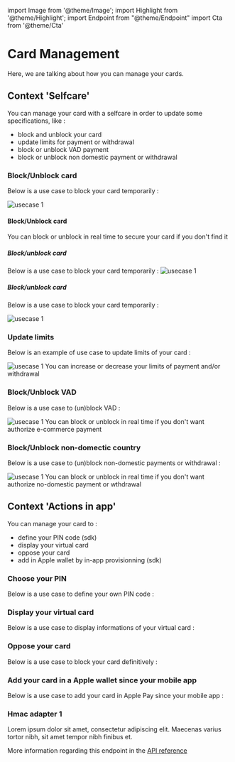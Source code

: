 import Image from '@theme/Image';
import Highlight from '@theme/Highlight';
import Endpoint from "@theme/Endpoint"
import Cta from '@theme/Cta'

# Card Management

Here, we are talking about how you can manage your cards.

## Context 'Selfcare'
You can manage your card with a selfcare in order to update some specifications, like : 
- block and unblock your card
- update limits for payment or withdrawal
- block or unblock VAD payment
- block or unblock non domestic payment or withdrawal

### Block/Unblock card
Below is a use case to block your card temporarily :

<Image src="docs/Card_Self_Verrou.png" alt="usecase 1"/>

#### Block/Unblock card

<Highlight>
You can block or unblock in real time to secure your card if you don't find it
</Highlight>

<Highlight type="tip">

##### Block/unblock card

Below is a use case to block your card temporarily :
<Image src="docs/Card_Self_Verrou.png" alt="usecase 1"/>
  
</Highlight>

<Highlight type="tip">

##### Block/unblock card

Below is a use case to block your card temporarily :
  
</Highlight>

<Image src="docs/Card_Self_Verrou.png" alt="usecase 1"/>

### Update limits
Below is an example of use case to update limits of your card :

<Image src="docs/Card_Self_UpdateLimits.png" alt="usecase 1"/>

<Highlight>
You can increase or decrease your limits of payment and/or withdrawal
</Highlight>

### Block/Unblock VAD
Below is a use case to (un)block VAD :

<Image src="docs/Card_Self_VAD.png" alt="usecase 1"/>

<Highlight>
You can block or unblock in real time if you don't want authorize e-commerce payment
</Highlight>

### Block/Unblock non-domectic country
Below is a use case to (un)block non-domestic payments or withdrawal :

<Image src="docs/Card_Self_ETR.png" alt="usecase 1"/>

<Highlight>
You can block or unblock in real time if you don't want authorize no-domestic payment or wthdrawal
</Highlight>

## Context 'Actions in app'
You can manage your card to : 
- define your PIN code (sdk)
- display your virtual card
- oppose your card 
- add in Apple wallet by in-app provisionning (sdk)

### Choose your PIN
Below is a use case to define your own PIN code :

### Display your virtual card
Below is a use case to display informations of your virtual card :

### Oppose your card
Below is a use case to block your card definitively :

### Add your card in a Apple wallet since your mobile app
Below is a use case to add your card in Apple Pay since your mobile app :

### Hmac adapter 1

Lorem ipsum dolor sit amet, consectetur adipiscing elit. Maecenas varius tortor nibh, sit amet tempor nibh finibus et.

More information regarding this endpoint in the [API reference](/api/Core)

<Endpoint apiUrl="/v1.0/migrationProxy" path="/api​/v1.0​/users​/{userid}​/kyc​/identitycontrol" method="post"/>

<!-- <Endpoint apiUrl="/v1.0/migrationProxy" path="​/api/v1.0/users/{userid}/cards/{id}" method="delete"/> -->

<Cta
  context="doc"
  ui="button"
  link="/api/Core"
  label="Try it out"
/>
